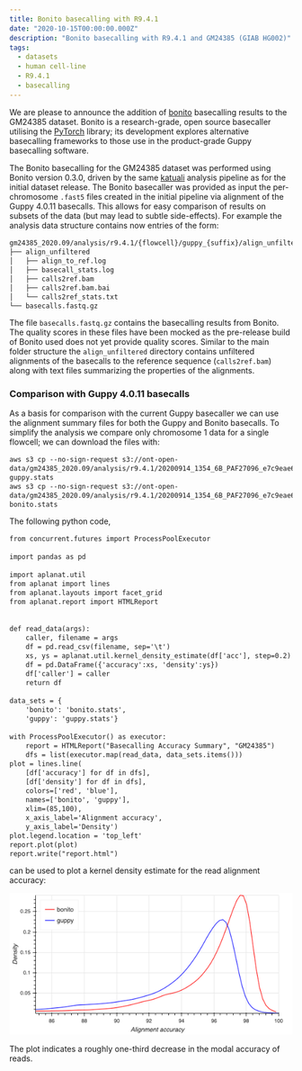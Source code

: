 ```yaml
---
title: Bonito basecalling with R9.4.1
date: "2020-10-15T00:00:00.000Z"
description: "Bonito basecalling with R9.4.1 and GM24385 (GIAB HG002)"
tags:
  - datasets
  - human cell-line
  - R9.4.1
  - basecalling
---
```


We are please to announce the addition of
[bonito](https://github.com/nanoporetech/bonito) basecalling results to the
GM24385 dataset. Bonito is a research-grade, open source basecaller utilising
the [PyTorch](https://pytorch.org/) library; its development explores
alternative basecalling frameworks to those use in the product-grade Guppy
basecalling software.

The Bonito basecalling for the GM24385 dataset was performed using Bonito
version 0.3.0, driven by the same [katuali](/katuali_human_pipeline/) analysis
pipeline as for the initial dataset release.  The Bonito basecaller was
provided as input the per-chromosome `.fast5` files created in the initial
pipeline via alignment of the Guppy 4.0.11 basecalls. This allows for easy
comparison of results on subsets of the data (but may lead to subtle
side-effects). For example the analysis data structure contains now entries of
the form:

    gm24385_2020.09/analysis/r9.4.1/{flowcell}/guppy_{suffix}/align_unfiltered/{chromosome}/bonito
    ├── align_unfiltered
    │   ├── align_to_ref.log
    │   ├── basecall_stats.log
    │   ├── calls2ref.bam
    │   ├── calls2ref.bam.bai
    │   └── calls2ref_stats.txt
    └── basecalls.fastq.gz

The file `basecalls.fastq.gz` contains the basecalling results from Bonito. The
quality scores in these files have been mocked as the pre-release build of Bonito used
does not yet provide quality scores. Similar to the main folder structure the
`align_unfiltered` directory contains unfiltered alignments of the basecalls to
the reference sequence (`calls2ref.bam`) along with text files summarizing the
properties of the alignments.

### Comparison with Guppy 4.0.11 basecalls

As a basis for comparison with the current Guppy basecaller we can use the alignment summary
files for both the Guppy and Bonito basecalls. To simplify the analysis we compare only chromosome 1
data for a single flowcell; we can download the files with:

    aws s3 cp --no-sign-request s3://ont-open-data/gm24385_2020.09/analysis/r9.4.1/20200914_1354_6B_PAF27096_e7c9eae6/guppy_v4.0.11_r9.4.1_hac_prom/align_unfiltered/chr1/calls2ref_stats.txt guppy.stats
    aws s3 cp --no-sign-request s3://ont-open-data/gm24385_2020.09/analysis/r9.4.1/20200914_1354_6B_PAF27096_e7c9eae6/guppy_v4.0.11_r9.4.1_hac_prom/align_unfiltered/chr1/bonito/align_unfiltered/calls2ref_stats.txt bonito.stats

The following python code,

    from concurrent.futures import ProcessPoolExecutor
    
    import pandas as pd
    
    import aplanat.util
    from aplanat import lines
    from aplanat.layouts import facet_grid
    from aplanat.report import HTMLReport
    
    
    def read_data(args):
        caller, filename = args
        df = pd.read_csv(filename, sep='\t')
        xs, ys = aplanat.util.kernel_density_estimate(df['acc'], step=0.2)
        df = pd.DataFrame({'accuracy':xs, 'density':ys})
        df['caller'] = caller
        return df
    
    data_sets = {
        'bonito': 'bonito.stats',
        'guppy': 'guppy.stats'}
    
    with ProcessPoolExecutor() as executor:
        report = HTMLReport("Basecalling Accuracy Summary", "GM24385")
        dfs = list(executor.map(read_data, data_sets.items()))
    plot = lines.line(
        [df['accuracy'] for df in dfs],
        [df['density'] for df in dfs],
        colors=['red', 'blue'],
        names=['bonito', 'guppy'],
        xlim=(85,100),
        x_axis_label='Alignment accuracy',
        y_axis_label='Density')
    plot.legend.location = 'top_left'
    report.plot(plot)
    report.write("report.html")

can be used to plot a kernel density estimate for the read alignment accuracy:

![accuracy comparison](./accuracy.png "Basecalls: Bonito CTC-CRF vs. Guppy 4.0.11")

The plot indicates a roughly one-third decrease in the modal accuracy of reads.
